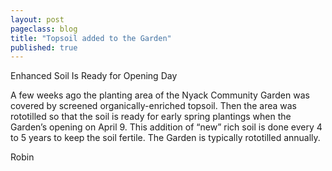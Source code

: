 ```yaml
---
layout: post
pageclass: blog
title: "Topsoil added to the Garden"
published: true
---
```

Enhanced Soil Is Ready for Opening Day

A few weeks ago the planting area of the Nyack Community Garden was covered by screened organically-enriched topsoil.  Then the area was rototilled so that the soil is ready for early spring plantings when the Garden’s opening on April 9.  This addition of “new” rich soil is done every 4 to 5 years to keep the soil fertile. The Garden is typically rototilled annually.

Robin
